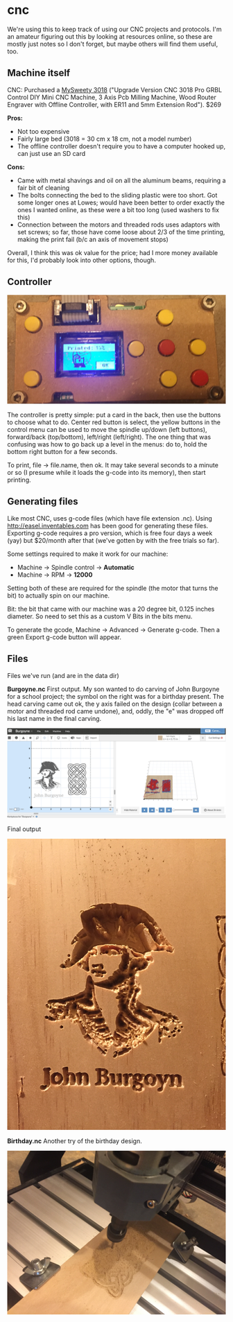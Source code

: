 # cnc

We're using this to keep track of using our CNC projects and protocols. I'm an amateur figuring out this by looking at resources online, so these are mostly just notes so I don't forget, but maybe others will find them useful, too.

## Machine itself

CNC: Purchased a [MySweety 3018](https://www.amazon.com/gp/product/B07DXMFY38/ref=ppx_yo_dt_b_asin_title_o04_s00?ie=UTF8&psc=1) ("Upgrade Version CNC 3018 Pro GRBL Control DIY Mini CNC Machine, 3 Axis Pcb Milling Machine, Wood Router Engraver with Offline Controller, with ER11 and 5mm Extension Rod"). $269

**Pros:**

* Not too expensive
* Fairly large bed (3018 = 30 cm x 18 cm, not a model number)
* The offline controller doesn't require you to have a computer hooked up, can just use an SD card

**Cons:**

* Came with metal shavings and oil on all the aluminum beams, requiring a fair bit of cleaning
* The bolts connecting the bed to the sliding plastic were too short. Got some longer ones at Lowes; would have been better to order exactly the ones I wanted online, as these were a bit too long (used washers to fix this)
* Connection between the motors and threaded rods uses adaptors with set screws; so far, those have come loose about 2/3 of the time printing, making the print fail (b/c an axis of movement stops)

Overall, I think this was ok value for the price; had I more money available for this, I'd probably look into other options, though.

## Controller

![Controller](controller.jpg)

The controller is pretty simple: put a card in the back, then use the buttons to choose what to do. Center red button is select, the yellow buttons in the control menu can be used to move the spindle up/down (left buttons), forward/back (top/bottom), left/right (left/right). The one thing that was confusing was how to go back up a level in the menus: do to, hold the bottom right button for a few seconds.

To print, file -> file.name, then ok. It may take several seconds to a minute or so (I presume while it loads the g-code into its memory), then start printing.

## Generating files

Like most CNC, uses g-code files (which have file extension .nc). Using http://easel.inventables.com has been good for generating these files. Exporting g-code requires a pro version, which is free four days a week (yay) but $20/month after that (we've gotten by with the free trials so far).

Some settings required to make it work for our machine:

* Machine -> Spindle control -> **Automatic**
* Machine -> RPM -> **12000**

Setting both of these are required for the spindle (the motor that turns the bit) to actually spin on our machine.

Bit: the bit that came with our machine was a 20 degree bit, 0.125 inches diameter. So need to set this as a custom V Bits in the bits menu.

To generate the gcode, Machine -> Advanced -> Generate g-code. Then a green Export g-code button will appear.

## Files

Files we've run (and are in the data dir)

**Burgoyne.nc** First output. My son wanted to do carving of John Burgoyne for a school project; the symbol on the right was for a birthday present. The head carving came out ok, the y axis failed on the design (collar between a motor and threaded rod came undone), and, oddly, the "e" was dropped off his last name in the final carving.

![Burgoyne in Easel](Burgoyne.jpg)

Final output

![Burgoyne finished](BurgoyneFinished.jpg)


**Birthday.nc** Another try of the birthday design.

![Birthday diagram](birthday.jpg)

